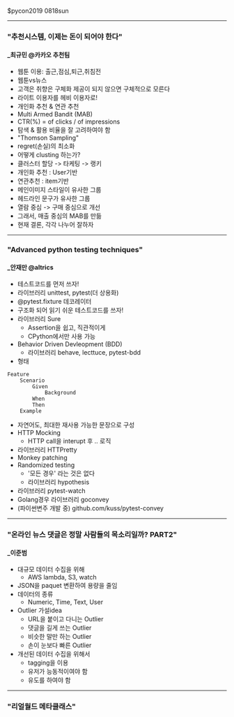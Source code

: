 $pycon2019 0818sun

- - -

### "추천시스템, 이제는 돈이 되어야 한다"
#### _최규민 @카카오 추천팀

+ 웹툰 이용: 출근,점심,퇴근,취침전
+ 웹툰vs뉴스
+ 고객은 취향은 구체화 제공이 되지 않으면 구체적으로 모른다
+ 라이트 이용자를 헤비 이용자로!
+ 개인화 추천 & 연관 추천
+ Multi Armed Bandit (MAB)
+ CTR(%) = of clicks / of impressions
+ 탐색 & 활용 비율을 잘 고려하여야 함
+ "Thomson Sampling"
+ regret(손실)의 최소화
+ 어떻게 clusting 하는가?
+ 클러스터 할당 -> 타케팅 -> 랭키
+ 개인화 추천 : User기반
+ 연관추천 : item기반
+ 메인이미지 스타일이 유사한 그룹
+ 헤드라인 문구가 유사한 그룹
+ 열람 중심 -> 구매 중심으로 개선
+ 그래서, 매출 중심의 MAB를 만듦
+ 현재 결론, 각각 나누어 잘하자

- - -

### "Advanced python testing techniques"
#### _안재만 @altrics

+ 테스트코드를 먼저 쓰자!
+ 라이브러리 unittest, pytest(더 상용화)
+ @pytest.fixture 데코레이터
+ 구조화 되어 읽기 쉬운 테스트코드를 쓰자!
+ 라이브러리 Sure
	- Assertion을 쉽고, 직관적이게
	- CPython에서만 사용 가능
+ Behavior Driven Devleopment (BDD)
	- 라이브러리 behave, lecttuce, pytest-bdd
+ 형태
```
Feature
	Scenario
		Given
			Background
		When
		Then
	Example
```
+ 자연어도, 최대한 재사용 가능한 문장으로 구성
+ HTTP Mocking
	- HTTP call을 interupt 후 .. 로직
+ 라이브러리 HTTPretty
+ Monkey patching
+ Randomized testing
	- '모든 경우' 라는 것은 없다
	- 라이브러리 hypothesis
+ 라이브러리 pytest-watch
+ Golang경우 라이브러리 goconvey
+ (파이썬변주 개발 중) github.com/kuss/pytest-convey

- - -

### "온라인 뉴스 댓글은 정말 사람들의 목소리일까? PART2"
#### _이준범

+ 대규모 데이터 수집을 위해
	- AWS lambda, S3, watch
+ JSON을 paquet 변환하여 용량을 줄임
+ 데이터의 종류
	- Numeric, Time, Text, User
+ Outlier 가설idea
	- URL을 붙이고 다니는 Outlier
	- 댓글을 길게 쓰는 Outlier
	- 비슷한 말만 하는 Outlier
	- 손이 눈보다 빠른 Outlier
+ 개선된 데이터 수집을 위해서
	- tagging을 이용
	- 유저가 능동적이여야 함
	- 유도를 하여야 함

- - -

### "리얼월드 메타클래스"
